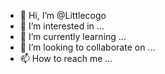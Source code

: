 - 👋 Hi, I’m @Littlecogo
- 👀 I’m interested in ...
- 🌱 I’m currently learning ...
- 💞️ I’m looking to collaborate on ...
- 📫 How to reach me ...

<!---
Littlecogo/Littlecogo is a ✨ special ✨ repository because its `README.md` (this file) appears on your GitHub profile.
You can click the Preview link to take a look at your changes.
--->
